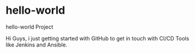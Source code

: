 # hello-world
hello-world Project

Hi Guys,
i just getting started with GitHub to get in touch with CI/CD Tools like Jenkins and Ansible.
